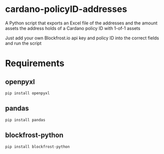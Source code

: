 # cardano-policyID-addresses
A Python script that exports an Excel file of the addresses and the amount assets the address holds of a Cardano policy ID with 1-of-1 assets 

Just add your own Blockfrost.io api key and policy ID into the correct fields and run the script

# Requirements
## openpyxl
```
pip install openpyxl
```
## pandas
```
pip install pandas
```
## blockfrost-python
```
pip install blockfrost-python
```
